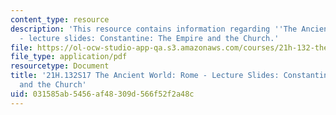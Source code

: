 ```yaml
---
content_type: resource
description: 'This resource contains information regarding ''The Ancient World: Rome''
  - lecture slides: Constantine: The Empire and the Church.'
file: https://ol-ocw-studio-app-qa.s3.amazonaws.com/courses/21h-132-the-ancient-world-rome-spring-2017/031585ab5456af48309d566f52f2a48c_MIT21H_132S17_Constantine.pdf
file_type: application/pdf
resourcetype: Document
title: '21H.132S17 The Ancient World: Rome - Lecture Slides: Constantine: The Empire
  and the Church'
uid: 031585ab-5456-af48-309d-566f52f2a48c
---
```

